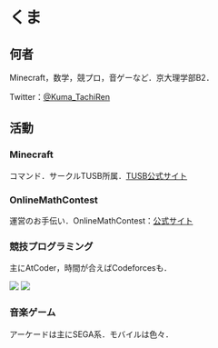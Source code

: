 # くま

## 何者

Minecraft，数学，競プロ，音ゲーなど．京大理学部B2．

Twitter：[@Kuma_TachiRen](https://twitter.com/Kuma_TachiRen)

## 活動

### Minecraft

コマンド．サークルTUSB所属．[TUSB公式サイト](https://skyblock.jp)

### OnlineMathContest

運営のお手伝い．OnlineMathContest：[公式サイト](https://onlinemathcontest.com)

### 競技プログラミング

主にAtCoder，時間が合えばCodeforcesも．

<a href="https://atcoder.jp/users/KumaTachiRen" target="_blank" title="KumaTachiRen"><img src="https://img.shields.io/endpoint?url=https%3A%2F%2Fatcoder-badges.now.sh%2Fapi%2Fatcoder%2Fjson%2FKumaTachiRen" /></a>
<a href="https://codeforces.com/profile/KumaTachiRen" target="_blank" title="KumaTachiRen"><img src="https://img.shields.io/endpoint?url=https%3A%2F%2Fatcoder-badges.now.sh%2Fapi%2Fcodeforces%2Fjson%2FKumaTachiRen" /></a>

### 音楽ゲーム

アーケードは主にSEGA系．モバイルは色々．
